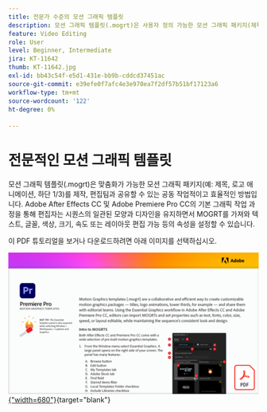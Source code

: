 ```yaml
---
title: 전문가 수준의 모션 그래픽 템플릿
description: 모션 그래픽 템플릿(.mogrt)은 사용자 정의 가능한 모션 그래픽 패키지(제목, 로고 애니메이션, 하단 1/3)를 만들고 편집 팀과 공유할 수 있는 공동 작업적이고 효율적인 방법입니다
feature: Video Editing
role: User
level: Beginner, Intermediate
jira: KT-11642
thumb: KT-11642.jpg
exl-id: bb43c54f-e5d1-431e-bb9b-cddcd37451ac
source-git-commit: e39efe0f7afc4e3e970ea7f2df57b51bf17123a6
workflow-type: tm+mt
source-wordcount: '122'
ht-degree: 0%

---
```


# 전문적인 모션 그래픽 템플릿

모션 그래픽 템플릿(.mogrt)은 맞춤화가 가능한 모션 그래픽 패키지(예: 제목, 로고 애니메이션, 하단 1/3)를 제작, 편집팀과 공유할 수 있는 공동 작업적이고 효율적인 방법입니다. Adobe After Effects CC 및 Adobe Premiere Pro CC의 기본 그래픽 작업 과정을 통해 편집자는 시퀀스의 일관된 모양과 디자인을 유지하면서 MOGRT를 가져와 텍스트, 글꼴, 색상, 크기, 속도 또는 레이아웃 편집 가능 등의 속성을 설정할 수 있습니다.

이 PDF 튜토리얼을 보거나 다운로드하려면 아래 이미지를 선택하십시오.

[![튜토리얼의 첫 페이지 이미지](assets/MORGTs.png){&quot;width=680&quot;}](assets/Adobe-Premiere-Pro-Motion-Graphics-Templates.pdf){target="blank"}
